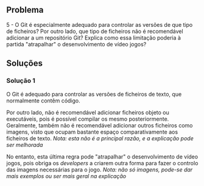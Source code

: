 ## Problema

5 - O Git é especialmente adequado para controlar as versões de que tipo de
ficheiros? Por outro lado, que tipo de ficheiros não é recomendável adicionar a
um repositório Git? Explica como essa limitação poderia à partida "atrapalhar"
o desenvolvimento de vídeo jogos?

## Soluções

### Solução 1

O Git é adequado para controlar as versões de ficheiros de texto, que
normalmente contêm código.

Por outro lado, não é recomendável adicionar ficheiros objeto ou executáveis,
pois é possível compilar os mesmo posteriormente. Geralmente, também não é
recomendável adicionar outros ficheiros como imagens, visto que ocupam bastante
espaço comparativamente aos ficheiros de texto.
_Nota: esta não é a principal razão, e a explicação pode ser melhorada_

No entanto, esta última regra pode "atrapalhar" o desenvolvimento de vídeo jogos,
pois obriga os _developers_ a criarem outra forma para fazer o controlo das
imagens necessárias para o jogo.
_Nota: não só imagens, pode-se dar mais exemplos ou ser mais geral na explicação_
